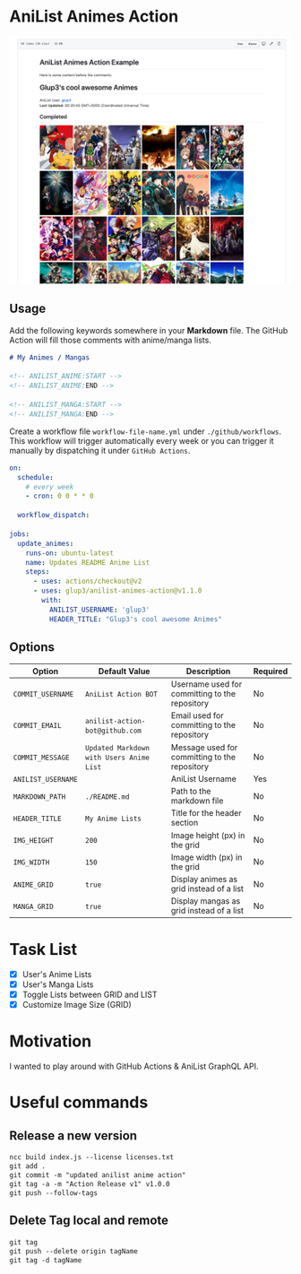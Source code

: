 # AniList Animes Action

![Example Screenshot](./screenshots/screenshot1.png?raw=true)

## Usage

Add the following keywords somewhere in your **Markdown** file. The GitHub Action will fill those comments with anime/manga lists.

```Markdown
# My Animes / Mangas

<!-- ANILIST_ANIME:START -->
<!-- ANILIST_ANIME:END -->

<!-- ANILIST_MANGA:START -->
<!-- ANILIST_MANGA:END -->
```

Create a workflow file `workflow-file-name.yml` under `./github/workflows`. This workflow will trigger automatically
every week or you can trigger it manually by dispatching it under `GitHub Actions`.

```YAML
on:
  schedule:
    # every week
    - cron: 0 0 * * 0

  workflow_dispatch:

jobs:
  update_animes:
    runs-on: ubuntu-latest
    name: Updates README Anime List
    steps:
      - uses: actions/checkout@v2
      - uses: glup3/anilist-animes-action@v1.1.0
        with:
          ANILIST_USERNAME: 'glup3'
          HEADER_TITLE: "Glup3's cool awesome Animes"

```

## Options

| Option             | Default Value                            | Description                                    | Required |
| ------------------ | ---------------------------------------- | ---------------------------------------------- | -------- |
| `COMMIT_USERNAME`  | `AniList Action BOT`                     | Username used for committing to the repository | No       |
| `COMMIT_EMAIL`     | `anilist-action-bot@github.com`          | Email used for committing to the repository    | No       |
| `COMMIT_MESSAGE`   | `Updated Markdown with Users Anime List` | Message used for committing to the repository  | No       |
| `ANILIST_USERNAME` |                                          | AniList Username                               | Yes      |
| `MARKDOWN_PATH`    | `./README.md`                            | Path to the markdown file                      | No       |
| `HEADER_TITLE`     | `My Anime Lists`                         | Title for the header section                   | No       |
| `IMG_HEIGHT`       | `200`                                    | Image height (px) in the grid                  | No       |
| `IMG_WIDTH`        | `150`                                    | Image width (px) in the grid                   | No       |
| `ANIME_GRID`       | `true`                                   | Display animes as grid instead of a list       | No       |
| `MANGA_GRID`       | `true`                                   | Display mangas as grid instead of a list       | No       |

# Task List

- [x] User's Anime Lists
- [x] User's Manga Lists
- [x] Toggle Lists between GRID and LIST
- [x] Customize Image Size (GRID)

# Motivation

I wanted to play around with GitHub Actions & AniList GraphQL API.

# Useful commands

## Release a new version

```
ncc build index.js --license licenses.txt
git add .
git commit -m "updated anilist anime action"
git tag -a -m "Action Release v1" v1.0.0
git push --follow-tags
```

## Delete Tag local and remote

```
git tag
git push --delete origin tagName
git tag -d tagName
```
